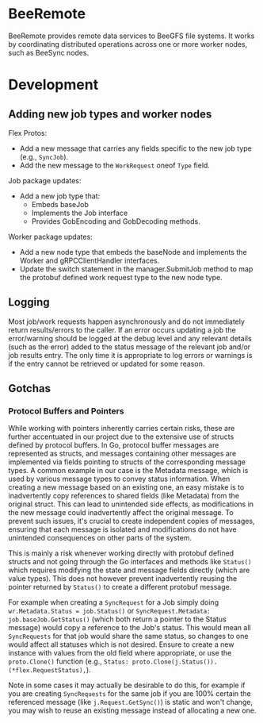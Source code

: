 BeeRemote
=========

BeeRemote provides remote data services to BeeGFS file systems. It works by
coordinating distributed operations across one or more worker nodes, such as
BeeSync nodes.


# Development

## Adding new job types and worker nodes

Flex Protos:
* Add a new message that carries any fields specific to the new job type (e.g., `SyncJob`).
* Add the new message to the `WorkRequest` oneof `Type` field.

Job package updates:
* Add a new job type that:
  * Embeds baseJob
  * Implements the Job interface
  * Provides GobEncoding and GobDecoding methods.

Worker package updates:
* Add a new node type that embeds the baseNode and implements the Worker and gRPCClientHandler interfaces.
* Update the switch statement in the manager.SubmitJob method to map the protobuf defined work request type to the new node type.

## Logging

Most job/work requests happen asynchronously and do not immediately return results/errors to the caller. If an error occurs updating a job the error/warning should be logged at the debug level and any relevant details (such as the error) added to the status message of the relevant job and/or job results entry. The only time it is appropriate to log errors or warnings is if the entry cannot be retrieved or updated for some reason.

## Gotchas

### Protocol Buffers and Pointers
While working with pointers inherently carries certain risks, these are further accentuated in our project due to the extensive use of structs defined by protocol buffers. In Go, protocol buffer messages are represented as structs, and messages containing other messages are implemented via fields pointing to structs of the corresponding message types. A common example in our case is the Metadata message, which is used by various message types to convey status information. When creating a new message based on an existing one, an easy mistake is to inadvertently copy references to shared fields (like Metadata) from the original struct. This can lead to unintended side effects, as modifications in the new message could inadvertently affect the original message. To prevent such issues, it's crucial to create independent copies of messages, ensuring that each message is isolated and modifications do not have unintended consequences on other parts of the system.

This is mainly a risk whenever working directly with protobuf defined structs and not going through the Go interfaces and methods like `Status()` which requires modifying the state and message fields directly (which are value types). This does not however prevent inadvertently reusing the pointer returned by `Status()` to create a different protobuf message.

For example when creating a `SyncRequest` for a Job simply doing `wr.Metadata.Status = job.Status()` or `SyncRequest.Metadata: job.baseJob.GetStatus()` (which both return a pointer to the Status message) would copy a reference to the Job's status. This would mean all `SyncRequests` for that job would share the same status, so changes to one would affect all statuses which is not desired. Ensure to create a new instance with values from the old field where appropriate, or use the `proto.Clone()` function (e.g., `Status: proto.Clone(j.Status()).(*flex.RequestStatus),`). 

Note in some cases it may actually be desirable to do this, for example if you are creating `SyncRequests` for the same job if you are 100% certain the referenced message (like `j.Request.GetSync()`) is static and won't change, you may wish to reuse an existing message instead of allocating a new one.

